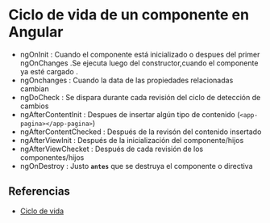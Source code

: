# **Ciclo de vida de un componente en Angular**

- ngOnInit              : Cuando el componente está inicializado o despues del primer ngOnChanges .Se ejecuta luego del constructor,cuando el componente ya esté cargado .
- ngOnchanges           : Cuando la data de las propiedades relacionadas cambian
- ngDoCheck             : Se dispara durante cada revisión del ciclo de detección de cambios
- ngAfterContentInit    : Despues de insertar algún tipo de contenido (`<app-pagina></app-pagina>`)
- ngAfterContentChecked : Después de la revisón del contenido insertado
- ngAfterViewInit       : Después de la inicialización del componente/hijos
- ngAfterViewChecket    : Después de cada revisión de los componentes/hijos
- ngOnDestroy           : Justo **`antes`** que se destruya el componente o directiva

## **Referencias**

- [Ciclo de vida](https://medium.com/angular-chile/angular-componentes-y-sus-ciclos-de-vida-aa639e13a688)

